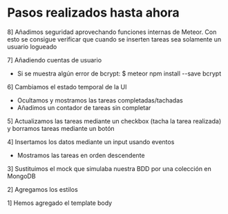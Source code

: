 # Pasos realizados hasta ahora
8] Añadimos seguridad aprovechando funciones internas de Meteor. Con esto se consigue verificar que cuando se inserten tareas sea solamente un usuario logueado

7] Añadiendo cuentas de usuario
- Si se muestra algún error de bcrypt: $ meteor npm install --save bcrypt

6] Cambiamos el estado temporal de la UI
- Ocultamos y mostramos las tareas completadas/tachadas
- Añadimos un contador de tareas sin completar

5] Actualizamos las tareas mediante un checkbox (tacha la tarea realizada) y borramos tareas mediante un botón

4] Insertamos los datos mediante un input usando eventos
- Mostramos las tareas en orden descendente

3] Sustituimos el mock que simulaba nuestra BDD por una colección en MongoDB

2] Agregamos los estilos

1] Hemos agregado el template body
